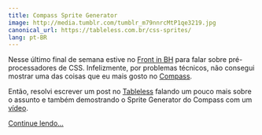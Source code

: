 ```yaml
---
title: Compass Sprite Generator
image: http://media.tumblr.com/tumblr_m79nnrcMtP1qe3219.jpg
canonical_url: https://tableless.com.br/css-sprites/
lang: pt-BR
---
```


Nesse último final de semana estive no [Front in BH](http://frontinbh.com.br) para falar sobre pré-processadores de CSS. Infelizmente, por problemas técnicos, não consegui mostrar uma das coisas que eu mais gosto no [Compass](http://compass-style.org).

Então, resolvi escrever um post no [Tableless](http://tableless.com.br/css-sprites/) falando um pouco mais sobre o assunto e também demostrando o Sprite Generator do Compass com um [vídeo](http://www.youtube.com/watch?v=dnekMEGwuaA).

[Continue lendo…](http://tableless.com.br/css-sprites/)
